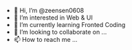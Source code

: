 - 👋 Hi, I’m @zeensen0608
- 👀 I’m interested in Web & UI
- 🌱 I’m currently learning Fronted Coding
- 💞️ I’m looking to collaborate on ...
- 📫 How to reach me ...

<!---
zeensen0608/zeensen0608 is a ✨ special ✨ repository because its `README.md` (this file) appears on your GitHub profile.
You can click the Preview link to take a look at your changes.
--->
